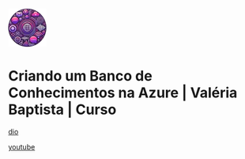 ![alt text](image.png)

# Criando um Banco de Conhecimentos na Azure | Valéria Baptista | Curso

[dio](https://web.dio.me/course/criar-um-aplicativo-de-compreensao-da-linguagem-coloquial/learning/5c89ec63-491c-4457-89b6-20e492de2513)

[youtube](https://www.youtube.com/playlist?list=PLUFkgDlXfnjsWT0ug-FVuMPBbaLRLn27U)
